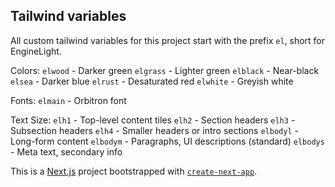 ## Tailwind variables

All custom tailwind variables for this project start with the prefix `el`, short for EngineLight.

Colors:
`elwood` - Darker green
`elgrass` - Lighter green
`elblack` - Near-black
`elsea` - Darker blue
`elrust` - Desaturated red
`elwhite` - Greyish white

Fonts:
`elmain` - Orbitron font

Text Size:
`elh1` - Top-level content tiles
`elh2` - Section headers
`elh3` - Subsection headers
`elh4` - Smaller headers or intro sections
`elbodyl` - Long-form content
`elbodym` - Paragraphs, UI descriptions (standard)
`elbodys` - Meta text, secondary info

This is a [Next.js](https://nextjs.org) project bootstrapped with [`create-next-app`](https://nextjs.org/docs/app/api-reference/cli/create-next-app).
